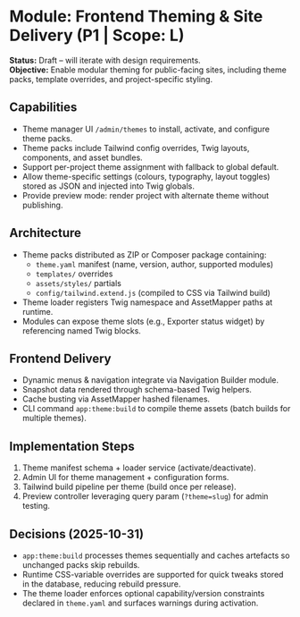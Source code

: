 # Module: Frontend Theming & Site Delivery (P1 | Scope: L)

**Status:** Draft – will iterate with design requirements.  
**Objective:** Enable modular theming for public-facing sites, including theme packs, template overrides, and project-specific styling.

## Capabilities
- Theme manager UI `/admin/themes` to install, activate, and configure theme packs.
- Theme packs include Tailwind config overrides, Twig layouts, components, and asset bundles.
- Support per-project theme assignment with fallback to global default.
- Allow theme-specific settings (colours, typography, layout toggles) stored as JSON and injected into Twig globals.
- Provide preview mode: render project with alternate theme without publishing.

## Architecture
- Theme packs distributed as ZIP or Composer package containing:
  - `theme.yaml` manifest (name, version, author, supported modules)
  - `templates/` overrides
  - `assets/styles/` partials
  - `config/tailwind.extend.js` (compiled to CSS via Tailwind build)
- Theme loader registers Twig namespace and AssetMapper paths at runtime.
- Modules can expose theme slots (e.g., Exporter status widget) by referencing named Twig blocks.

## Frontend Delivery
- Dynamic menus & navigation integrate via Navigation Builder module.
- Snapshot data rendered through schema-based Twig helpers.
- Cache busting via AssetMapper hashed filenames.
- CLI command `app:theme:build` to compile theme assets (batch builds for multiple themes).

## Implementation Steps
1. Theme manifest schema + loader service (activate/deactivate).
2. Admin UI for theme management + configuration forms.
3. Tailwind build pipeline per theme (build once per release).
4. Preview controller leveraging query param (`?theme=slug`) for admin testing.

## Decisions (2025-10-31)
- `app:theme:build` processes themes sequentially and caches artefacts so unchanged packs skip rebuilds.
- Runtime CSS-variable overrides are supported for quick tweaks stored in the database, reducing rebuild pressure.
- The theme loader enforces optional capability/version constraints declared in `theme.yaml` and surfaces warnings during activation.
